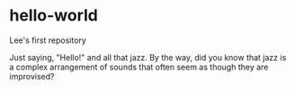 # hello-world
Lee's first repository

Just saying, "Hello!" and all that jazz.
By the way, did you know that jazz is a complex arrangement of sounds that often seem as though they are improvised?

